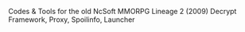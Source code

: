 Codes & Tools for the old NcSoft MMORPG Lineage 2 (2009)
Decrypt Framework,
Proxy,
Spoilinfo,
Launcher